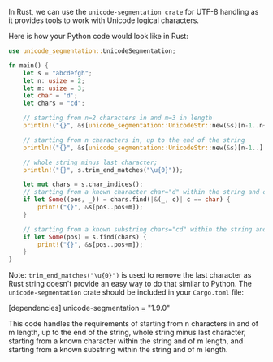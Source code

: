In Rust, we can use the `unicode-segmentation crate` for UTF-8 handling as it provides tools to work with Unicode logical characters.

Here is how your Python code would look like in Rust:

```rust
use unicode_segmentation::UnicodeSegmentation;

fn main() {
    let s = "abcdefgh";
    let n: usize = 2;
    let m: usize = 3;
    let char = 'd';
    let chars = "cd";

    // starting from n=2 characters in and m=3 in length
    println!("{}", &s[unicode_segmentation::UnicodeStr::new(&s)[n-1..n+m-1].collect::<String>());

    // starting from n characters in, up to the end of the string
    println!("{}", &s[unicode_segmentation::UnicodeStr::new(&s)[n-1..].collect::<String>());

    // whole string minus last character;
    println!("{}", s.trim_end_matches("\u{0}"));

    let mut chars = s.char_indices();
    // starting from a known character char="d" within the string and of m length
    if let Some((pos, _)) = chars.find(|&(_, c)| c == char) {
        print!("{}", &s[pos..pos+m]);
    }

    // starting from a known substring chars="cd" within the string and of m length. 
    if let Some(pos) = s.find(chars) {
        print!("{}", &s[pos..pos+m]);
    }
}
```

Note: `trim_end_matches("\u{0}")` is used to remove the last character as Rust string doesn't provide an easy way to do that similar to Python. The `unicode-segmentation` crate should be included in your `Cargo.toml` file:

[dependencies]
unicode-segmentation = "1.9.0"

This code handles the requirements of starting from n characters in and of m length, up to the end of the string, whole string minus last character, starting from a known character within the string and of m length, and starting from a known substring within the string and of m length.
